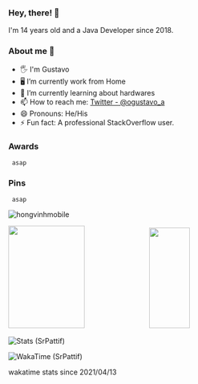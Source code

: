### Hey, there! 👋
<p>I'm 14 years old and a Java Developer since 2018.</p>

### About me 🐬

- 🖐️ I'm Gustavo
- 🖥️ I’m currently work from Home
- 🌱 I’m currently learning about hardwares
- 📫 How to reach me: [Twitter - @ogustavo_a](https://twitter.com/ogustavo_a)
- 😄 Pronouns: He/His
- ⚡ Fun fact: A professional StackOverflow user.

### Awards
     asap

### Pins
     asap

<p>
<img src="https://github-readme-streak-stats.herokuapp.com/?user=hongvinhmobile&theme=blueberry" alt="hongvinhmobile"/>
</p>

<p>
<img src="https://github-readme-stats.vercel.app/api?username=hongvinhmobile&count_private=true&show_icons=true&theme=blueberry" width=55% height="204px"/>
<img src="https://github-readme-stats.vercel.app/api/top-langs/?username=hongvinhmobile&show_icons=true&layout=compact&cache_seconds=1800&langs_count=8&theme=blueberry&count_private=true&show_icons=true" width=40% height="200px"/>
</p>

![Stats (SrPattif)](https://github-readme-stats.vercel.app/api?username=SrPattif&show_icons=true&theme=radical)

![WakaTime (SrPattif)](https://github-readme-stats.vercel.app/api/wakatime?username=SrPattif&theme=radical)

wakatime stats since 2021/04/13
